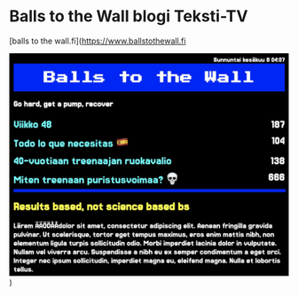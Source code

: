 # Balls to the Wall blogi Teksti-TV

[balls to the wall.fi](https://www.ballstothewall.fi

![Balls to the Wall blogi](screenshot.jpeg))